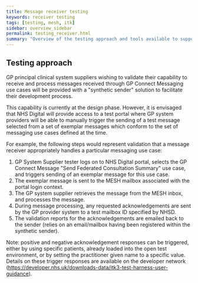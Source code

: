 ```yaml
---
title: Message receiver testing
keywords: receiver testing
tags: [testing, mesh, itk]
sidebar: overview_sidebar
permalink: testing_receiver.html
summary: "Overview of the testing approach and tools available to support and assure message receivers"
---
```


## Testing approach ##

GP principal clinical system suppliers wishing to validate their capability to receive and process messages received through GP Connect Messaging use cases will be provided with a "synthetic sender" solution to facilitate their development process.

This capability is currently at the design phase. However, it is envisaged that NHS Digital will provide access to a test portal where GP system providers will be able to manually trigger the sending of a test message selected from a set of exemplar messages which conform to the set of messaging use cases defined at the time.  

For example, the following steps would represent validation that a message receiver appropriately handles a particular messaging use case:
1. GP System Supplier tester logs on to NHS Digital portal, selects the GP Connect Message "Send Federated Consultation Summary" use case, and triggers sending of an exemplar message for this use case.
2. The exemplar message is sent to the MESH mailbox associated with the portal login context.
3. The GP system supplier retrieves the message from the MESH inbox, and processes the message.
4. During message processing, any requested acknowledgements are sent by the GP provider system to a test mailbox ID specified by NHSD.
5. The validation reports for the acknowledgements are emailed back to the sender (relies on an email/mailbox having been registered within the synthetic sender).
   
Note: positive and negative acknowledgement responses can be triggered, either by using specific patients, already loaded into the open test environment, or by setting the practitioner given name to a specific value. Details on these trigger responses are available on the developer network (https://developer.nhs.uk/downloads-data/itk3-test-harness-user-guidance).

